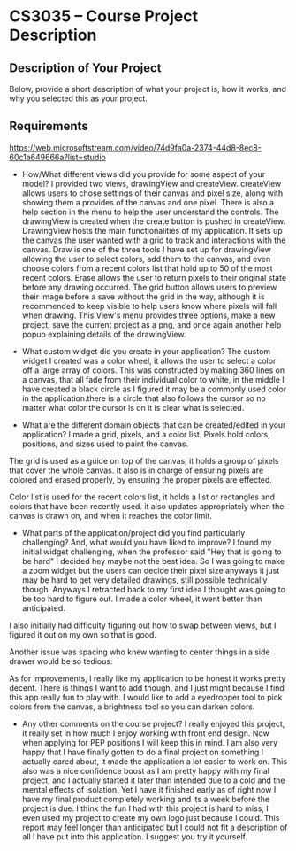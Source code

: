 # CS3035 – Course Project Description

## Description of Your Project

Below, provide a short description of what your project is, how it works, and why you selected this as your project.


## Requirements
https://web.microsoftstream.com/video/74d9fa0a-2374-44d8-8ec8-60c1a649666a?list=studio

- How/What different views did you provide for some aspect of your model?
I provided two views, drawingView and createView. createView allows users to chose settings of their canvas and pixel
size, along with showing them a provides of the canvas and one pixel. There is also a help section in the menu to help
the user understand the controls. The drawingView is created when the create button is pushed in createView. DrawingView
 hosts the main functionalities of my application. It sets up the canvas the user wanted with a grid to track and
 interactions with the canvas. Draw is one of the three tools I have set up for drawingView allowing the user to select
 colors, add them to the canvas, and even choose colors from a recent colors list that hold up to 50 of the most recent
 colors. Erase allows the user to return pixels to their original state before any drawing occurred. The grid button allows
 users to preview their image before a save without the grid in the way, although it is recommended to keep visible to
 help users know where pixels will fall when drawing. This View's menu provides three options, make a new project, save
 the current project as a png, and once again another help popup explaining details of the drawingView.

- What custom widget did you create in your application?
The custom widget I created was a color wheel, it allows the user to select a color off a large array of colors. This was constructed
by making 360 lines on a canvas, that all fade from their individual color to white, in the middle I have created a black circle as
I figured it may be a commonly used color in the application.there is a circle that also follows the cursor so no matter what
color the cursor is on it is clear what is selected.

- What are the different domain objects that can be created/edited in 
your application?
I made a grid, pixels, and a color list.
Pixels hold colors, positions, and sizes used to paint the canvas.

The grid is used as a guide on top of the canvas, it holds a group of pixels that cover the whole canvas.
It also is in charge of ensuring pixels are colored and erased properly, by ensuring the proper pixels are effected.

Color list is used for the recent colors list, it holds a list or rectangles and colors that have been recently used. it
 also updates appropriately when the canvas is drawn on, and when it reaches the color limit.

- What parts of the application/project did you find particularly challenging? 
And, what would you have liked to improve?
I found my initial widget challenging, when the professor said "Hey that is going to be hard" I decided hey maybe not
the best idea. So I was going to make a zoom widget but the users can decide their pixel size anyways it just may be
hard to get very detailed drawings, still possible technically though. Anyways I retracted back to my first idea I
thought was going to be too hard to figure out. I made a color wheel, it went better than anticipated.

I also initially had difficulty figuring out how to swap between views, but I figured it out on my own so that is good.

Another issue was spacing who knew wanting to center things in a side drawer would be so tedious.

As for improvements, I really like my application to be honest it works pretty decent.
There is things I want to add though, and I just might because I find this app really fun to play with. I would like to
add a eyedropper tool to pick colors from the canvas, a brightness tool so you can darken colors.

- Any  other comments on the course project?
I really enjoyed this project, it really set in how much I enjoy working with front end design. Now when applying for
PEP positions I will keep this in mind. I am also very happy that I have finally gotten to do a final project on
something I actually cared about, it made the application a lot easier to work on. This also was a nice confidence boost
as I am pretty happy with my final project, and I actually started it later than intended due to a cold and the mental
effects of isolation. Yet I have it finished early as of right now I have my final product completely working and its a
week before the project is due. I think the fun I had with this project is hard to miss, I even used my project to create
my own logo just because I could. This report may feel longer than anticipated but I could not fit a description of all I
have put into this application. I suggest you try it yourself.






